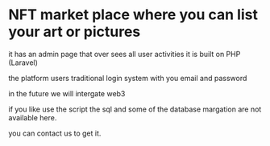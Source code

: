 # NFT market place where you can list your art or pictures 
it has an admin page that over sees all user activities
it is built on PHP (Laravel)

 the platform users traditional login system with you email and password 

 in the future we will intergate web3 

if you like use the script the sql and some of the database margation are not available here.

 you can contact us to get it.